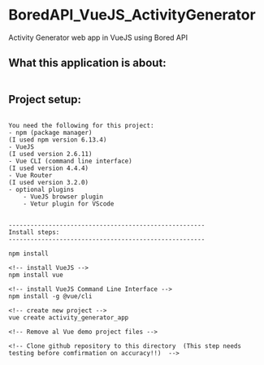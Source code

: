 # BoredAPI_VueJS_ActivityGenerator
 Activity Generator web app in VueJS using Bored API


## What this application is about:
```

```


## Project setup:
```

You need the following for this project:
- npm (package manager) 
(I used npm version 6.13.4)
- VueJS
(I used version 2.6.11)
- Vue CLI (command line interface)
(I used version 4.4.4)
- Vue Router
(I used version 3.2.0)
- optional plugins
    - VueJS browser plugin
    - Vetur plugin for VScode


------------------------------------------------------
Install steps:
------------------------------------------------------

npm install

<!-- install VueJS -->
npm install vue

<!-- install VueJS Command Line Interface -->
npm install -g @vue/cli

<!-- create new project -->
vue create activity_generator_app

<!-- Remove al Vue demo project files -->

<!-- Clone github repository to this directory  (This step needs testing before comfirmation on accuracy!!)  -->


```


